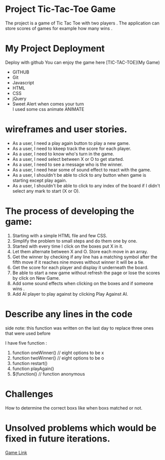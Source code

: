 


<!-- heading part  -->
# Project Tic-Tac-Toe Game


The project is a game of Tic Tac Toe with two players . The application can store scores of games for example how many wins .


# My Project Deployment

Deploy with github You can enjoy the game here [TIC-TAC-TOE](My Game)

* GITHUB
* Git
* Javascript
* HTML
* CSS
* jQuery
* Sweet Alert when comes your turn   
I used some css animate ANIMATE
<!-- unorder list list  -->
# wireframes and user stories.
* As a user, I need a play again button to play a new game.
* As a user, I need to kkeep track the score for each player.
* As a user, I need to know who's turn in the game.
* As a user, I need select between X or O to get started.
* As a user, I need to see a message who is the winner.
* As a user, I need hear some of sound effect to react with the game.
* As a user, I shouldn't be able to click to any button when game is starting except play again.
* As a user, I shouldn't be able to click to any index of the board if I didn't select any mark to start (X or O).
<!-- older list   -->

# The process of developing the game:
1. Starting with a simple HTML file and few CSS.
2. Simplify the problem to small steps and do them one by one.
3. Started with every time I click on the boxes put X in it.
4. Let them alternate between X and O.
Store each move in an array.
5. Get the winner by checking if any line has a matching symbol after the fifth move if it  reaches nine moves without winner it will be a tie.
7. Get the score for each player and display it underneath the board.
8. Be able to start a new game without refresh the page or lose the scores by click on New Game.
9. Add some sound effects when clicking on the boxes and if someone wins .
10. Add AI player to play against by clicking Play Against AI.


# Describe any lines in the code
side note: this function was written on the last day to replace three ones that were used before

I have five function :
1. function oneWinner() // eight options to be x 
2. function twoWinner() // eight options to be o 
3. function restart()  
4. function playAgain() 
5. $(function()  // function anonymous



<!-- linkes    -->
# Challenges
How to determine the correct boxs like when boxs matched or not.

# Unsolved problems which would be fixed in future iterations.




[Game Link ](https://mohammedshatry.github.io/First-Game-/)

<!-- images   -->


